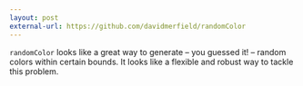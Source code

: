 ```yaml
---
layout: post
external-url: https://github.com/davidmerfield/randomColor
---
```


`randomColor` looks like a great way to generate – you guessed it! – random colors within certain bounds. It looks like a flexible and robust way to tackle this problem.
